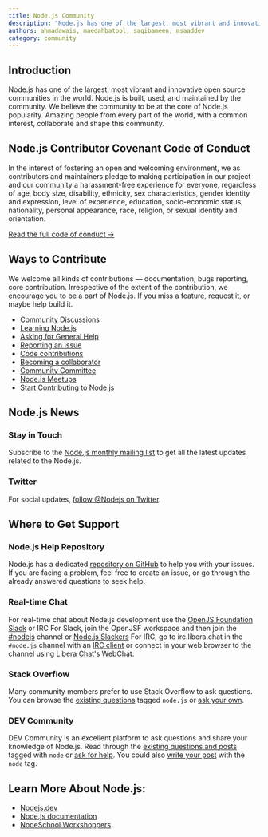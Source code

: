 ```yaml
---
title: Node.js Community
description: "Node.js has one of the largest, most vibrant and innovative open source communities in the world. Node.js is built, used, and maintained by the community. We believe the community to be at the core of Node.js popularity. Amazing people from every part of the world, with a common interest, collaborate and shape this community."
authors: ahmadawais, maedahbatool, saqibameen, msaaddev
category: community
---
```


## Introduction

Node.js has one of the largest, most vibrant and innovative open source communities in the world. Node.js is built, used, and maintained by the community. We believe the community to be at the core of Node.js popularity. Amazing people from every part of the world, with a common interest, collaborate and shape this community.

## Node.js Contributor Covenant Code of Conduct

In the interest of fostering an open and welcoming environment, we as contributors and maintainers pledge to making participation in our project and our community a harassment-free experience for everyone, regardless of age, body size, disability, ethnicity, sex characteristics, gender identity and expression, level of experience, education, socio-economic status, nationality, personal appearance, race, religion, or sexual identity and orientation.

[Read the full code of conduct →](https://github.com/nodejs/admin/blob/main/CODE_OF_CONDUCT.md)

## Ways to Contribute

We welcome all kinds of contributions — documentation, bugs reporting, core contribution. Irrespective of the extent of the contribution, we encourage you to be a part of Node.js. If you miss a feature, request it, or maybe help build it.

* [Community Discussions](https://nodejs.org/en/get-involved/#community-discussion)
* [Learning Node.js](https://nodejs.org/en/get-involved/#learning)
* [Asking for General Help](https://nodejs.org/en/get-involved/contribute/#asking-for-general-help)
* [Reporting an Issue](https://nodejs.org/en/get-involved/contribute/#reporting-an-issue)
* [Code contributions](https://nodejs.org/en/get-involved/contribute/#code-contributions)
* [Becoming a collaborator](https://nodejs.org/en/get-involved/contribute/#becoming-a-collaborator)
* [Community Committee](https://github.com/nodejs/community-committee)
* [Node.js Meetups](https://nodejs.org/en/get-involved/node-meetups/)
* [Start Contributing to Node.js](https://dev.to/azure/start-contributing-to-nodejs-in-the-new-year-3dlh)

## Node.js News

### Stay in Touch

Subscribe to the [Node.js monthly mailing list](https://us14.campaign-archive.com/home/?u=c7c2e114a827812354112c23b&id=f006b61f29) to get all the latest updates related to the Node.js.

### Twitter

For social updates, [follow @Nodejs on Twitter](https://twitter.com/nodejs).

## Where to Get Support

### Node.js Help Repository

Node.js has a dedicated [repository on GitHub](https://github.com/nodejs/help) to help you with your issues. If you are facing a problem, feel free to create an issue, or go through the already answered questions to seek help.

### Real-time Chat
For real-time chat about Node.js development use the [OpenJS Foundation Slack](https://slack-invite.openjsf.org/) or IRC
For Slack, join the OpenJSF workspace and then join the [#nodejs](https://openjs-foundation.slack.com/archives/CK9Q4MB53) channel or [Node.js Slackers](https://www.nodeslackers.com/)
For IRC, go to irc.libera.chat in the `#node.js` channel with an [IRC client](https://en.wikipedia.org/wiki/Comparison_of_Internet_Relay_Chat_clients) or connect in your web browser to the channel using [Libera Chat's WebChat](https://web.libera.chat/#node.js).

### Stack Overflow

Many community members prefer to use Stack Overflow to ask questions. You can browse the [existing questions](https://stackoverflow.com/questions/tagged/node.js) tagged `node.js` or [ask your own](https://stackoverflow.com/questions/ask?tags=node.js).

### DEV Community

DEV Community is an excellent platform to ask questions and share your knowledge of Node.js. Read through the [existing questions and posts](https://dev.to/t/node) tagged with `node` or [ask for help](https://dev.to/new/help). You could also [write your post](https://dev.to/new/node) with the `node` tag.

## Learn More About Node.js:

* [Nodejs.dev](https://nodejs.dev/)
* [Node.js documentation](https://nodejs.org/en/docs/)
* [NodeSchool Workshoppers](https://nodeschool.io/#workshoppers)
